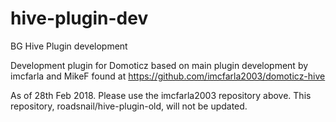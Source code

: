 # hive-plugin-dev
BG Hive Plugin development

Development plugin for Domoticz based on main plugin development by imcfarla and MikeF 
found at https://github.com/imcfarla2003/domoticz-hive

As of 28th Feb 2018. Please use the imcfarla2003 repository above. This repository, roadsnail/hive-plugin-old,  will not be updated. 
